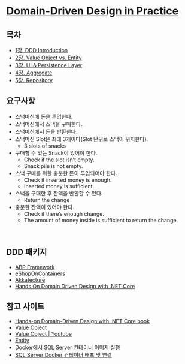 # [Domain-Driven Design in Practice](https://app.pluralsight.com/library/courses/domain-driven-design-in-practice/table-of-contents?aid=7010a000002LUv7AAG)

## 목차
- [1장. DDD Introduction](./Ch01)
- [2장. Value Object vs. Entity](./Ch02)
- [3장. UI & Persistence Layer](./Ch03)
- [4장. Aggregate](./Ch04)
- [5장. Repository](./Ch05)

## 요구사항
- 스낵머신에 돈을 투입한다.
- 스낵머신에서 스낵을 구매한다.
- 스낵머신에서 돈을 반환한다.
- 스낵머신 Slot은 최대 3개이다(Slot 단위로 스낵이 위치한다).  
  - 3 slots of snacks
- 구매할 수 있는 Snack이 있어야 한다.  
  - Check if the slot isn’t empty.
  - Snack pile is not empty.
- 스낵 구매를 위한 충분한 돈이 투입되어야 한다.  
  - Check if inserted money is enough.
  - Inserted money is sufficient.
- 스낵을 구매한 후 잔액을 반환할 수 있다.  
  - Return the change
- 충분한 잔액이 있어야 한다. 
  - Check if there’s enough change.
  - The amount of money inside is sufficient to return the change.

<br/>

## DDD 패키지
- [ABP Framework](https://github.com/abpframework/abp)
- [eShopOnContainers](https://github.com/dotnet-architecture/eShopOnContainers)
- [Akkatecture](https://github.com/Lutando/Akkatecture)
- [Hands On Domain Driven Design with .NET Core](https://github.com/PacktPublishing/Hands-On-Domain-Driven-Design-with-.NET-Core)

## 참고 사이트
- [Hands-on Domain-Driven Design with .NET Core book](https://github.com/alexeyzimarev/ddd-book)
- [Value Object](https://docs.microsoft.com/ko-kr/dotnet/architecture/microservices/microservice-ddd-cqrs-patterns/implement-value-objects)
- [Value Object | Youtube](https://www.youtube.com/watch?v=kVtfQrkDC94)
- [Entity](https://docs.microsoft.com/ko-kr/dotnet/architecture/microservices/microservice-ddd-cqrs-patterns/seedwork-domain-model-base-classes-interfaces)
- [Docker에서 SQL Server 컨테이너 이미지 실행](https://docs.microsoft.com/ko-kr/sql/linux/quickstart-install-connect-docker?view=sql-server-ver15&preserve-view=true&pivots=cs1-bash)
- [SQL Server Docker 컨테이너 배포 및 연결](https://docs.microsoft.com/ko-kr/sql/linux/sql-server-linux-docker-container-deployment?view=sql-server-ver15&pivots=cs1-bash)
